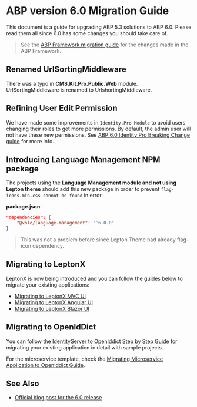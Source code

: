 # ABP version 6.0 Migration Guide

This document is a guide for upgrading ABP 5.3 solutions to ABP 6.0. Please read them all since 6.0 has some changes you should take care of.

> See the [ABP Framework migration guide](https://docs.abp.io/en/abp/6.0/Migration-Guides/Abp-6_0) for the changes made in the ABP Framework.

## Renamed UrlSortingMiddleware

There was a typo in **CMS.Kit.Pro.Public.Web** module. UrlSortingMiddleware is renamed to UrlshortingMiddleware. 

## Refining User Edit Permission

We have made some improvements in `Identity.Pro Module` to avoid users changing their roles to get more permissions. By default, the admin user will not have these new permissions. See [ABP 6.0 Identity Pro Breaking Change guide](./v6.0_identity_pro.md) for more info.

## Introducing Language Management NPM package

The projects using the **Language Management module and not using Lepton theme** should add this new package in order to prevent `flag-icons.min.css cannot be found` in error. 

**package.json**:

```json
"dependencies": {
    "@volo/language-management": "^6.0.0"
}
```

> This was not a problem before since Lepton Theme had already flag-icon dependency.

## Migrating to LeptonX

LeptonX is now being introduced and you can follow the guides below to migrate your existing applications:

- [Migrating to LeptonX MVC UI](../../../ui-themes/lepton-x/mvc.md)
- [Migrating to LeptonX Angular UI](../../../ui-themes/lepton-x/angular.md)
- [Migrating to LeptonX Blazor UI](../../../ui-themes/lepton-x/blazor.md)

## Migrating to OpenIdDict

You can follow the [IdentityServer to OpenIddict Step by Step Guide](openiddict-step-by-step.md) for migrating your existing application in detail with sample projects.

For the microservice template, check the [Migrating Microservice Application to OpenIddict Guide](openiddict-microservice.md).

## See Also

* [Official blog post for the 6.0 release](https://blog.abp.io/abp/ABP.IO-Platform-6.0-RC-Has-Been-Published)
